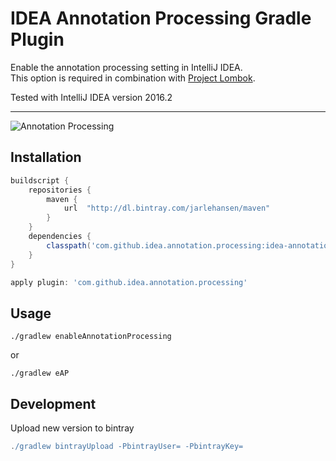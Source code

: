 # IDEA Annotation Processing Gradle Plugin

Enable the annotation processing setting in IntelliJ IDEA.  
This option is required in combination with [Project Lombok](https://projectlombok.org/).

Tested with IntelliJ IDEA version 2016.2

----

![Annotation Processing](https://s31.postimg.org/rz06r66yj/annotation_processing.png)

## Installation

```groovy
buildscript {
	repositories {
        maven {
            url  "http://dl.bintray.com/jarlehansen/maven"
        }
    }
	dependencies {
		classpath('com.github.idea.annotation.processing:idea-annotation-processing-gradle-plugin:0.0.3')
	}
}

apply plugin: 'com.github.idea.annotation.processing'
```

## Usage

```
./gradlew enableAnnotationProcessing
```

or

```
./gradlew eAP
```

## Development

Upload new version to bintray

```groovy
./gradlew bintrayUpload -PbintrayUser= -PbintrayKey=
```